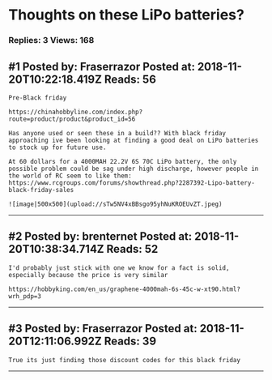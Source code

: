 # Thoughts on these LiPo batteries?

### Replies: 3 Views: 168

## \#1 Posted by: Fraserrazor Posted at: 2018-11-20T10:22:18.419Z Reads: 56

```
Pre-Black friday

https://chinahobbyline.com/index.php?route=product/product&product_id=56

Has anyone used or seen these in a build?? With black friday approaching ive been looking at finding a good deal on LiPo batteries to stock up for future use. 

At 60 dollars for a 4000MAH 22.2V 6S 70C LiPo battery, the only possible problem could be sag under high discharge, however people in the world of RC seem to like them:
https://www.rcgroups.com/forums/showthread.php?2287392-Lipo-battery-black-friday-sales

![image|500x500](upload://sTw5NV4xBBsgo95yhNuKROEUvZT.jpeg)
```

---
## \#2 Posted by: brenternet Posted at: 2018-11-20T10:38:34.714Z Reads: 52

```
I'd probably just stick with one we know for a fact is solid, especially because the price is very similar

https://hobbyking.com/en_us/graphene-4000mah-6s-45c-w-xt90.html?wrh_pdp=3
```

---
## \#3 Posted by: Fraserrazor Posted at: 2018-11-20T12:11:06.992Z Reads: 39

```
True its just finding those discount codes for this black friday
```

---
